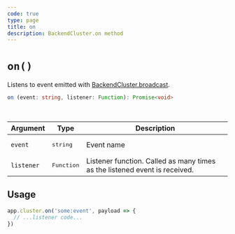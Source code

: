 ```yaml
---
code: true
type: page
title: on
description: BackendCluster.on method
---
```


# `on()`

<SinceBadge version="auto-version" />
<CustomBadge type="error" text="Experimental: non-backward compatible changes or removal may occur in any future release."/>

Listens to event emitted with [BackendCluster.broadcast](/core/2/framework/classes/backend-cluster/broadcast).

```ts
on (event: string, listener: Function): Promise<void>
```

<br/>

| Argument | Type                  | Description                   |
|----------|-----------------------|-------------------------------|
| `event` | <pre>string</pre> | Event name |
| `listener` | <pre>Function</pre> | Listener function. Called as many times as the listened event is received. |

## Usage

```js
app.cluster.on('some:event', payload => {
  // ...listener code...
})
```
